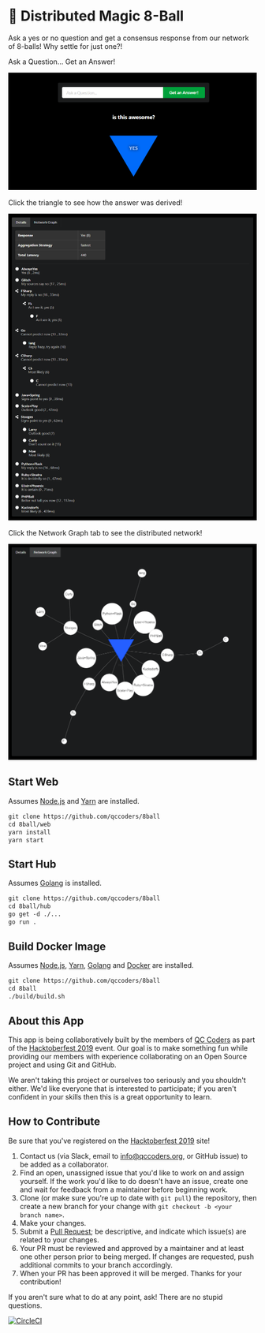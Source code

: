 # 🎱 Distributed Magic 8-Ball

Ask a yes or no question and get a consensus response from our network of 8-balls! Why settle for just one?!

Ask a Question... Get an Answer!

![basic view](https://github.com/qccoders/8ball/blob/master/docs/img/basic.PNG?raw=true)

Click the triangle to see how the answer was derived!

![details](https://github.com/qccoders/8ball/blob/master/docs/img/details.PNG?raw=true)

Click the Network Graph tab to see the distributed network!

![network graph](https://github.com/qccoders/8ball/blob/master/docs/img/graph.PNG?raw=true)


## Start Web

Assumes [Node.js](https://nodejs.org/en/) and [Yarn](https://yarnpkg.com/en/) are installed.

```
git clone https://github.com/qccoders/8ball
cd 8ball/web
yarn install
yarn start
```

## Start Hub

Assumes [Golang](https://golang.org/doc/install) is installed.

```
git clone https://github.com/qccoders/8ball
cd 8ball/hub
go get -d ./...
go run .
```

## Build Docker Image

Assumes [Node.js](https://nodejs.org/en/), [Yarn](https://yarnpkg.com/en/), [Golang](https://golang.org/doc/install) and [Docker](https://docs.docker.com/install/) are installed.

```
git clone https://github.com/qccoders/8ball
cd 8ball
./build/build.sh
```

## About this App

This app is being collaboratively built by the members of [QC Coders](http://qccoders.org) as part of the [Hacktoberfest 2019](https://hacktoberfest.digitalocean.com/) event.  Our goal is to make something fun while providing our members with experience collaborating on an Open Source project and using Git and GitHub.

We aren't taking this project or ourselves too seriously and you shouldn't either.  We'd like everyone that is interested to participate; if you aren't confident in your skills then this is a great opportunity to learn.

## How to Contribute

Be sure that you've registered on the [Hacktoberfest 2019](https://hacktoberfest.digitalocean.com/) site!

1. Contact us (via Slack, email to info@qccoders.org, or GitHub issue) to be added as a collaborator.
2. Find an open, unassigned issue that you'd like to work on and assign yourself.  If the work you'd like to do doesn't have an issue, create one and wait for feedback from a maintainer before beginning work.
3. Clone (or make sure you're up to date with `git pull`) the repository, then create a new branch for your change with `git checkout -b <your branch name>`.
4. Make your changes.
5. Submit a [Pull Request](https://services.github.com/on-demand/github-cli/open-pull-request-github); be descriptive, and indicate which issue(s) are related to your changes.
6. Your PR must be reviewed and approved by a maintainer and at least one other person prior to being merged. If changes are requested, push additional commits to your branch accordingly.
7. When your PR has been approved it will be merged.  Thanks for your contribution!

If you aren't sure what to do at any point, ask! There are no stupid questions.

[![CircleCI](https://circleci.com/gh/qccoders/8ball/tree/master.svg?style=shield)](https://circleci.com/gh/qccoders/8ball/tree/master)
